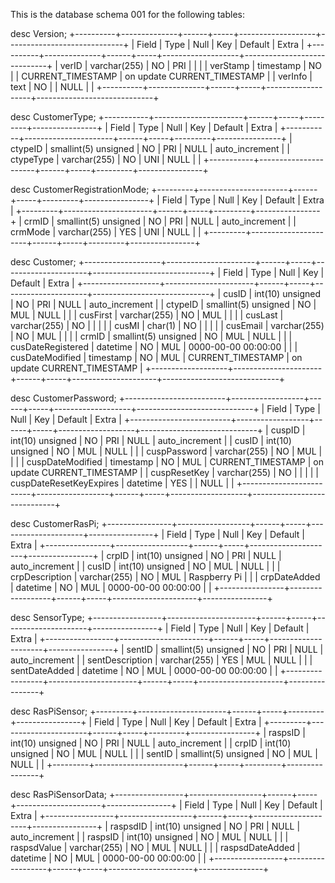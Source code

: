 This is the database schema 001
for the following tables:



desc Version;
+----------+--------------+------+-----+-------------------+-----------------------------+
| Field    | Type         | Null | Key | Default           | Extra                       |
+----------+--------------+------+-----+-------------------+-----------------------------+
| verID    | varchar(255) | NO   | PRI |                   |                             |
| verStamp | timestamp    | NO   |     | CURRENT_TIMESTAMP | on update CURRENT_TIMESTAMP |
| verInfo  | text         | NO   |     | NULL              |                             |
+----------+--------------+------+-----+-------------------+-----------------------------+


desc CustomerType;
+-----------+----------------------+------+-----+---------+----------------+
| Field     | Type                 | Null | Key | Default | Extra          |
+-----------+----------------------+------+-----+---------+----------------+
| ctypeID   | smallint(5) unsigned | NO   | PRI | NULL    | auto_increment |
| ctypeType | varchar(255)         | NO   | UNI | NULL    |                |
+-----------+----------------------+------+-----+---------+----------------+


desc CustomerRegistrationMode;
+---------+----------------------+------+-----+---------+----------------+
| Field   | Type                 | Null | Key | Default | Extra          |
+---------+----------------------+------+-----+---------+----------------+
| crmID   | smallint(5) unsigned | NO   | PRI | NULL    | auto_increment |
| crmMode | varchar(255)         | YES  | UNI | NULL    |                |
+---------+----------------------+------+-----+---------+----------------+



desc Customer;
+-------------------+----------------------+------+-----+---------------------+-----------------------------+
| Field             | Type                 | Null | Key | Default             | Extra                       |
+-------------------+----------------------+------+-----+---------------------+-----------------------------+
| cusID             | int(10) unsigned     | NO   | PRI | NULL                | auto_increment              |
| ctypeID           | smallint(5) unsigned | NO   | MUL | NULL                |                             |
| cusFirst          | varchar(255)         | NO   | MUL |                     |                             |
| cusLast           | varchar(255)         | NO   |     |                     |                             |
| cusMI             | char(1)              | NO   |     |                     |                             |
| cusEmail          | varchar(255)         | NO   | MUL |                     |                             |
| crmID             | smallint(5) unsigned | NO   | MUL | NULL                |                             |
| cusDateRegistered | datetime             | NO   | MUL | 0000-00-00 00:00:00 |                             |
| cusDateModified   | timestamp            | NO   | MUL | CURRENT_TIMESTAMP   | on update CURRENT_TIMESTAMP |
+-------------------+----------------------+------+-----+---------------------+-----------------------------+


desc CustomerPassword;
+-------------------------+------------------+------+-----+-------------------+-----------------------------+
| Field                   | Type             | Null | Key | Default           | Extra                       |
+-------------------------+------------------+------+-----+-------------------+-----------------------------+
| cuspID                  | int(10) unsigned | NO   | PRI | NULL              | auto_increment              |
| cusID                   | int(10) unsigned | NO   | MUL | NULL              |                             |
| cuspPassword            | varchar(255)     | NO   | MUL |                   |                             |
| cuspDateModified        | timestamp        | NO   | MUL | CURRENT_TIMESTAMP | on update CURRENT_TIMESTAMP |
| cuspResetKey            | varchar(255)     | NO   |     |                   |                             |
| cuspDateResetKeyExpires | datetime         | YES  |     | NULL              |                             |
+-------------------------+------------------+------+-----+-------------------+-----------------------------+


desc CustomerRasPi;
+----------------+------------------+------+-----+---------------------+----------------+
| Field          | Type             | Null | Key | Default             | Extra          |
+----------------+------------------+------+-----+---------------------+----------------+
| crpID          | int(10) unsigned | NO   | PRI | NULL                | auto_increment |
| cusID          | int(10) unsigned | NO   | MUL | NULL                |                |
| crpDescription | varchar(255)     | NO   | MUL | Raspberry Pi        |                |
| crpDateAdded   | datetime         | NO   | MUL | 0000-00-00 00:00:00 |                |
+----------------+------------------+------+-----+---------------------+----------------+


desc SensorType;
+-----------------+----------------------+------+-----+---------------------+----------------+
| Field           | Type                 | Null | Key | Default             | Extra          |
+-----------------+----------------------+------+-----+---------------------+----------------+
| sentID          | smallint(5) unsigned | NO   | PRI | NULL                | auto_increment |
| sentDescription | varchar(255)         | YES  | MUL | NULL                |                |
| sentDateAdded   | datetime             | NO   | MUL | 0000-00-00 00:00:00 |                |
+-----------------+----------------------+------+-----+---------------------+----------------+


desc RasPiSensor;
+---------+----------------------+------+-----+---------+----------------+
| Field   | Type                 | Null | Key | Default | Extra          |
+---------+----------------------+------+-----+---------+----------------+
| raspsID | int(10) unsigned     | NO   | PRI | NULL    | auto_increment |
| crpID   | int(10) unsigned     | NO   | MUL | NULL    |                |
| sentID  | smallint(5) unsigned | NO   | MUL | NULL    |                |
+---------+----------------------+------+-----+---------+----------------+


desc RasPiSensorData;
+-----------------+------------------+------+-----+---------------------+----------------+
| Field           | Type             | Null | Key | Default             | Extra          |
+-----------------+------------------+------+-----+---------------------+----------------+
| raspsdID        | int(10) unsigned | NO   | PRI | NULL                | auto_increment |
| raspsID         | int(10) unsigned | NO   | MUL | NULL                |                |
| raspsdValue     | varchar(255)     | NO   | MUL | NULL                |                |
| raspsdDateAdded | datetime         | NO   | MUL | 0000-00-00 00:00:00 |                |
+-----------------+------------------+------+-----+---------------------+----------------+


